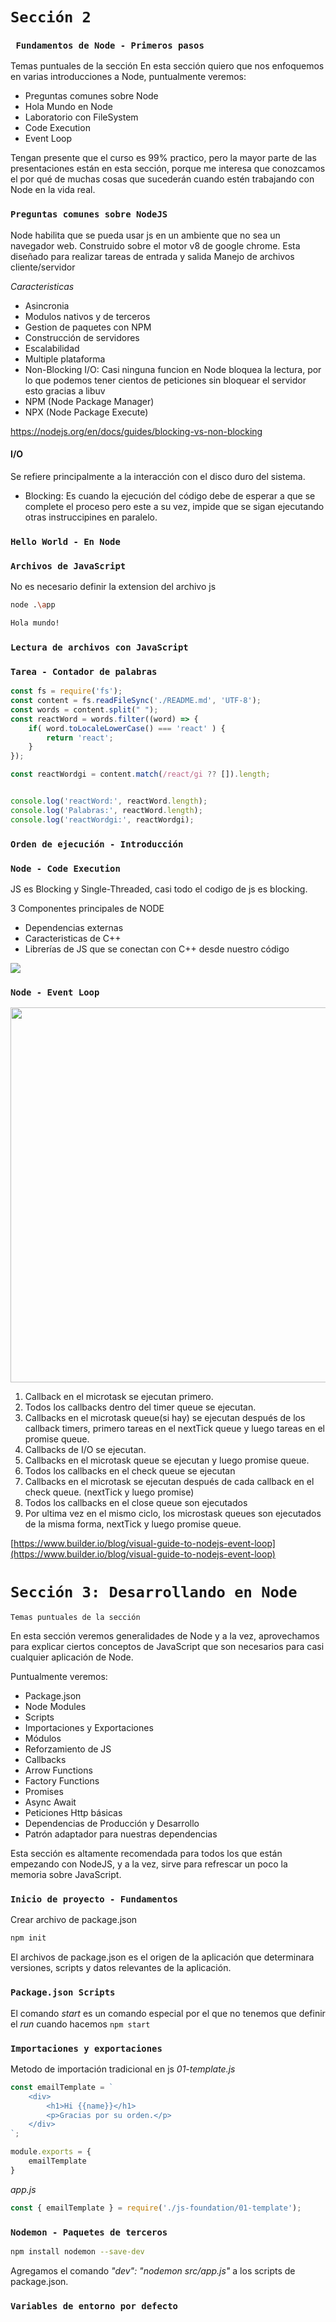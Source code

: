 

# `Sección 2`

### ` Fundamentos de Node - Primeros pasos`


Temas puntuales de la sección
En esta sección quiero que nos enfoquemos en varias introducciones a Node, puntualmente veremos:

- Preguntas comunes sobre Node
- Hola Mundo en Node
- Laboratorio con FileSystem
- Code Execution
- Event Loop

Tengan presente que el curso es 99% practico, pero la mayor parte de las presentaciones están en esta sección, porque me interesa que conozcamos el por qué de muchas cosas que sucederán cuando estén trabajando con Node en la vida real.

### `Preguntas comunes sobre NodeJS`
Node habilita que se pueda usar js en un ambiente que no sea un navegador web.
Construido sobre el motor v8 de google chrome.
Esta diseñado para realizar tareas de entrada y salida
Manejo de archivos cliente/servidor

_Caracteristicas_
- Asincronia
- Modulos nativos y de terceros
- Gestion de paquetes con NPM
- Construcción de servidores
- Escalabilidad
- Multiple plataforma
- Non-Blocking I/O: Casi ninguna funcion en Node bloquea la lectura, por lo que podemos tener cientos de peticiones sin bloquear el servidor esto gracias a libuv
- NPM (Node Package Manager)
- NPX (Node Package Execute)

https://nodejs.org/en/docs/guides/blocking-vs-non-blocking

#### I/O
Se refiere principalmente a la interacción con el disco duro del sistema.
- Blocking: Es cuando la ejecución del código debe de esperar a que se complete el proceso pero este a su vez, impide que se sigan ejecutando otras instruccipines en paralelo.


### `Hello World - En Node`

### `Archivos de JavaScript`
No es necesario definir la extension del archivo js
```bash
node .\app

Hola mundo!
```

### `Lectura de archivos con JavaScript`

### `Tarea - Contador de palabras`
```js
const fs = require('fs');
const content = fs.readFileSync('./README.md', 'UTF-8');
const words = content.split(" ");
const reactWord = words.filter((word) => {    
    if( word.toLocaleLowerCase() === 'react' ) {
        return 'react';
    }
});

const reactWordgi = content.match(/react/gi ?? []).length;


console.log('reactWord:', reactWord.length);
console.log('Palabras:', reactWord.length);
console.log('reactWordgi:', reactWordgi);
```


### `Orden de ejecución - Introducción`


### `Node - Code Execution`
JS es Blocking y Single-Threaded, casi todo el codigo de js es blocking.

3 Componentes principales de NODE
- Dependencias externas
- Caracteristicas de C++
- Librerías de JS que se conectan con C++ desde nuestro código

<img src="./assets/images/componentes_principales_node.jpeg">


### `Node - Event Loop`
<img width="1000" height="600" src="./assets/images/event_loop.jpeg">

1. Callback en el microtask se ejecutan primero.
2. Todos los callbacks dentro del timer queue se ejecutan.
3. Callbacks en el microtask queue(si hay) se ejecutan después de los callback timers, primero tareas en el nextTick queue y luego tareas en el promise queue.
4. Callbacks de I/O se ejecutan.
5. Callbacks en el microtask queue se ejecutan y luego promise queue.
6. Todos los callbacks en el check queue se ejecutan
7. Callbacks en el microtask se ejecutan después de cada callback en el check queue. (nextTick y luego promise) 
8. Todos los callbacks en el close queue son ejecutados
9. Por ultima vez en el mismo ciclo, los microstask queues son ejecutados de la misma forma, nextTick y luego promise queue.

[https://www.builder.io/blog/visual-guide-to-nodejs-event-loop](https://www.builder.io/blog/visual-guide-to-nodejs-event-loop)

# `Sección 3: Desarrollando en Node`

`Temas puntuales de la sección`

En esta sección veremos generalidades de Node y a la vez, aprovechamos para explicar ciertos conceptos de JavaScript que son necesarios para casi cualquier aplicación de Node.

Puntualmente veremos:

- Package.json
- Node Modules
- Scripts
- Importaciones y Exportaciones
- Módulos
- Reforzamiento de JS
- Callbacks
- Arrow Functions
- Factory Functions
- Promises
- Async Await
- Peticiones Http básicas
- Dependencias de Producción y Desarrollo
- Patrón adaptador para nuestras dependencias

Esta sección es altamente recomendada para todos los que están empezando con NodeJS, y a la vez, sirve para refrescar un poco la memoria sobre JavaScript.


### `Inicio de proyecto - Fundamentos`
Crear archivo de package.json

```bash
npm init
```
El archivos de package.json es el origen de la aplicación que determinara versiones, scripts y datos relevantes de la aplicación.


### `Package.json Scripts`
El comando _start_ es un comando especial por el que no tenemos que definir el _run_ cuando hacemos `npm start`

### `Importaciones y exportaciones`
Metodo de importación tradicional en js
_01-template.js_
```js
const emailTemplate = `
    <div>
        <h1>Hi {{name}}</h1>
        <p>Gracias por su orden.</p>
    </div>
`;

module.exports = {
    emailTemplate
}
```

_app.js_
```js
const { emailTemplate } = require('./js-foundation/01-template');
```

### `Nodemon - Paquetes de terceros`
```bash
npm install nodemon --save-dev
```

Agregamos el comando _"dev": "nodemon src/app.js"_ a los scripts de package.json.


### `Variables de entorno por defecto`